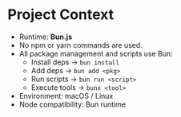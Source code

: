 # Project Context

- Runtime: **Bun.js**
- No npm or yarn commands are used.
- All package management and scripts use Bun:
  - Install deps → `bun install`
  - Add deps → `bun add <pkg>`
  - Run scripts → `bun run <script>`
  - Execute tools → `bunx <tool>`
- Environment: macOS / Linux
- Node compatibility: Bun runtime
